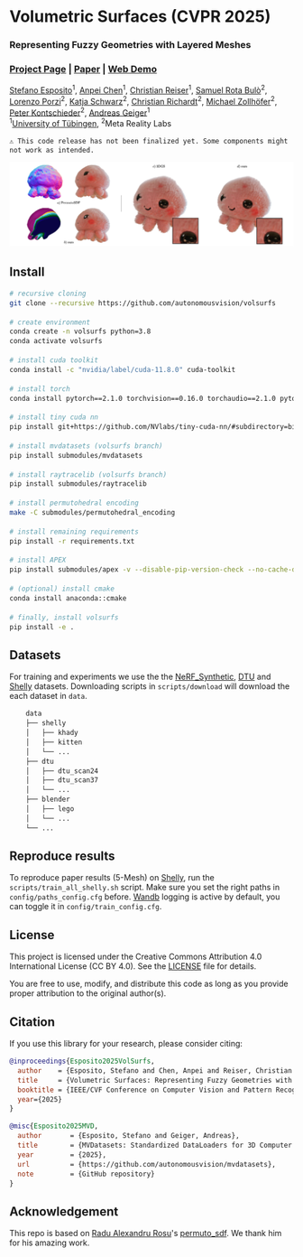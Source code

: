 # Volumetric Surfaces (CVPR 2025)

### Representing Fuzzy Geometries with Layered Meshes

### [Project Page](https://s-esposito.github.io/) | [Paper](#) | [Web Demo](https://s-esposito.github.io/volsurfs/viewer/)


[Stefano Esposito](https://s-esposito.github.io/)<sup>1</sup>,
[Anpei Chen](https://apchenstu.github.io/)<sup>1</sup>, 
[Christian Reiser](https://creiser.github.io/)<sup>1</sup>, 
[Samuel Rota Bulò](https://scholar.google.com/citations?user=484sccEAAAAJ&hl=it)<sup>2</sup>, 
[Lorenzo Porzi](https://scholar.google.it/citations?user=vW1gaVEAAAAJ&hl=it)<sup>2</sup>, 
[Katja Schwarz](https://katjaschwarz.github.io/)<sup>2</sup>, 
[Christian Richardt](https://richardt.name/)<sup>2</sup>, 
[Michael Zollhöfer](https://zollhoefer.com/)<sup>2</sup>, 
[Peter Kontschieder](https://scholar.google.co.uk/citations?user=CxbDDRMAAAAJ&hl=en)<sup>2</sup>,
[Andreas Geiger](https://www.cvlibs.net/)<sup>1</sup>
<br>
<sup>1</sup>[University of Tübingen](https://uni-tuebingen.de/fakultaeten/mathematisch-naturwissenschaftliche-fakultaet/fachbereiche/informatik/lehrstuehle/autonomous-vision/home/), <sup>2</sup>Meta Reality Labs

```
⚠️ This code release has not been finalized yet. Some components might not work as intended.
```

<p align="middle">
  <img src="imgs/teaser.png" width="650"/>
</p>

## Install 

```bash
# recursive cloning
git clone --recursive https://github.com/autonomousvision/volsurfs

# create environment
conda create -n volsurfs python=3.8
conda activate volsurfs

# install cuda toolkit
conda install -c "nvidia/label/cuda-11.8.0" cuda-toolkit

# install torch
conda install pytorch==2.1.0 torchvision==0.16.0 torchaudio==2.1.0 pytorch-cuda=11.8 -c pytorch -c nvidia

# install tiny cuda nn
pip install git+https://github.com/NVlabs/tiny-cuda-nn/#subdirectory=bindings/torch

# install mvdatasets (volsurfs branch)
pip install submodules/mvdatasets

# install raytracelib (volsurfs branch)
pip install submodules/raytracelib

# install permutohedral encoding
make -C submodules/permutohedral_encoding

# install remaining requirements
pip install -r requirements.txt

# install APEX
pip install submodules/apex -v --disable-pip-version-check --no-cache-dir --no-build-isolation --config-settings "--build-option=--cpp_ext" --config-settings "--build-option=--cuda_ext" ./

# (optional) install cmake 
conda install anaconda::cmake 

# finally, install volsurfs
pip install -e .
```

## Datasets

For training and experiments we use the the [NeRF_Synthetic](scripts/download/blender.sh), [DTU](scripts/download/dtu.sh) and [Shelly](scripts/download/shelly.sh) datasets. Downloading scripts in `scripts/download` will download the each dataset in `data`.

```bash
    data
    ├── shelly
    │   ├── khady
    │   ├── kitten
    │   └── ...
    ├── dtu
    │   ├── dtu_scan24
    │   ├── dtu_scan37
    │   └── ...
    ├── blender
    │   ├── lego
    │   └── ...
    └── ...
```

## Reproduce results

To reproduce paper results (5-Mesh) on [Shelly](scripts/download/shelly.sh), run the `scripts/train_all_shelly.sh` script. Make sure you set the right paths in `config/paths_config.cfg` before. [Wandb](https://wandb.ai/) logging is active by default, you can toggle it in `config/train_config.cfg`.

## License

This project is licensed under the Creative Commons Attribution 4.0 International License (CC BY 4.0). See the [LICENSE](LICENSE) file for details.

You are free to use, modify, and distribute this code as long as you provide proper attribution to the original author(s).

## Citation

If you use this library for your research, please consider citing:

```bibtex
@inproceedings{Esposito2025VolSurfs,
  author    = {Esposito, Stefano and Chen, Anpei and Reiser, Christian and Rota Bulò, Samuel and Porzi, Lorenzo and Schwarz, Katja and Richardt, Christian and Zollhoefer, Michael and Kontschieder, Peter and Geiger, Andreas},
  title     = {Volumetric Surfaces: Representing Fuzzy Geometries with Layered Meshes},
  booktitle = {IEEE/CVF Conference on Computer Vision and Pattern Recognition (CVPR)},
  year={2025}
}
```

```bibtex
@misc{Esposito2025MVD,
  author       = {Esposito, Stefano and Geiger, Andreas},
  title        = {MVDatasets: Standardized DataLoaders for 3D Computer Vision},
  year         = {2025},
  url          = {https://github.com/autonomousvision/mvdatasets},
  note         = {GitHub repository}
}
```

## Acknowledgement

This repo is based on [Radu Alexandru Rosu](https://radualexandru.github.io/)'s [permuto_sdf](https://github.com/RaduAlexandru/permuto_sdf). We thank him for his amazing work.
